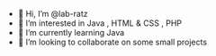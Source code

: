 - 👋 Hi, I’m @lab-ratz
- 👀 I’m interested in Java , HTML & CSS , PHP
- 🌱 I’m currently learning Java
- 💞️ I’m looking to collaborate on some small projects

<!---
lab-ratz/lab-ratz is a ✨ special ✨ repository because its `README.md` (this file) appears on your GitHub profile.
You can click the Preview link to take a look at your changes.
--->
